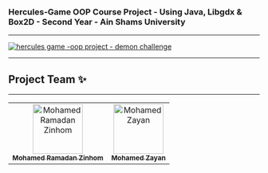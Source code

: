 ### Hercules-Game OOP Course Project - Using Java, Libgdx &amp; Box2D - Second Year - Ain Shams University

-------

[![hercules game -oop project - demon challenge](https://i.vimeocdn.com/video/948624812_1280x720.jpg)](https://vimeo.com/452822173 "hercules game -oop project - demon challenge")


-------

## Project Team ✨
------------------

<table>
  <tr>
     <td align="center"><a href="https://github.com/MohamedRamadanZinhom"><img src="https://avatars3.githubusercontent.com/u/62197999?s=460&v=4" width="100px;" alt="Mohamed Ramadan Zinhom"/><br/><sub><b>Mohamed Ramadan Zinhom</b></sub></a><br/></td>
     <td align="center"><a href="https://github.com/m-zayan"><img src="https://avatars2.githubusercontent.com/u/48411158?s=460&u=e98f26cb6bb47813a4c8b832f15422733b03f74c&v=4" width="100px;" alt="Mohamed Zayan"/><br/><sub><b>Mohamed Zayan</b></sub></a><br/></td>
 </tr>
</table>